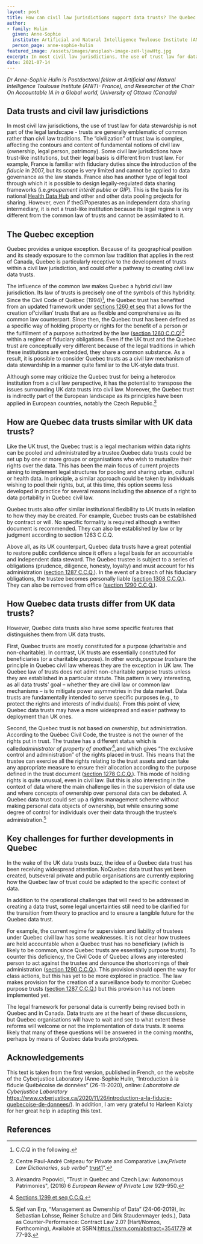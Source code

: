 ```yaml
---
layout: post
title: How can civil law jurisdictions support data trusts? The Quebec example
author: 
- family: Hulin
  given: Anne-Sophie
  institute: Artificial and Natural Intelligence Toulouse Institute (ANITI- France) and University of Ottawa
  person_page: anne-sophie-hulin
featured_image: /assets/images/unsplash-image-zeH-ljawHtg.jpg
excerpt: In most civil law jurisdictions, the use of trust law for data stewardship is not part of the legal landscape - trusts are generally emblematic of common rather than civil law traditions. The “civilization” of trust law is complex, affecting the contours and content of fundamental notions of civil law (ownership, legal person, patrimony).
date: 2021-07-14
---
```


*Dr Anne-Sophie Hulin is Postdoctoral fellow at Artificial and
Natural Intelligence Toulouse Institute (ANITI- France), and Researcher
at the Chair On Accountable IA in a Global world, University of Ottawa
(Canada)*

## Data trusts and civil law jurisdictions

In most civil law jurisdictions, the use of trust law for data
stewardship is not part of the legal landscape - trusts are generally
emblematic of common rather than civil law traditions. The
“civilization” of trust law is complex, affecting the contours and
content of fundamental notions of civil law (ownership, legal person,
patrimony). Some civil law jurisdictions have trust-like institutions,
but their legal basis is different from trust law. For example, France
is familiar with fiduciary duties since the introduction of
the *fiducie* in 2007, but its scope is very limited and cannot be
applied to data governance as the law stands. France also has another
type of legal tool through which it is possible to design
legally-regulated data sharing frameworks (i.e.*groupement intérêt
public or GIP*). This is the basis for its national [Health Data
Hub](https://www.health-data-hub.fr/) and other and other data
pooling projects for sharing. However, even if the*GIP*operates as an
independent data sharing intermediary, it is not a trust-like
institution because its legal regime is very different from the common
law of trusts and cannot be assimilated to it.

## The Quebec exception

Quebec provides a unique exception. Because of its geographical position
and its steady exposure to the common law tradition that applies in the
rest of Canada, Quebec is particularly receptive to the development of
trusts within a civil law jurisdiction, and could offer a pathway to
creating civil law data trusts.

The influence of the common law makes Quebec a hybrid civil law
jurisdiction. Its law of trusts is precisely one of the symbols of this
hybridity. Since the Civil Code of Québec (1994)[^1], the Quebec trust has
benefited from an updated framework under [sections 1260 et
seq](https://ccq.lexum.com/w/ccq/en#!fragment/sec1260/BQCwhgziBcwMYgK4DsDWszIQewE4BUBTADwBdoJC4BGAJgDYAGASgBpltTCIBFRQ3AE9oAchGtKYXAj4DhYiYSkIAynlIAhYQCUAogBldANQCCAOQDCu1qTAAjaKWxxmzIA) that allows for the creation
of‘civilian’ trusts that are as flexible and comprehensive as
its common law counterpart. Since then, the Quebec trust has been
defined as a specific way of holding property or rights for the benefit
of a person or the fulfillment of a purpose authorized by the
law ([section 1260
C.C.Q](https://d.docs.live.net/8fc1b14dad51ed7b/Documents/Civil%20Code%20of%20Qu%C3%A9bec,%20CQLR%20c%20Chttps:/ccq.lexum.com/w/ccq/en#!fragment/sec1260))[^2] within
a regime of fiduciary obligations. Even if the UK trust and the Quebec
trust are conceptually very different because of the legal traditions in
which these institutions are embedded, they share a common substance. As
a result, it is possible to consider Quebec trusts as a civil law
mechanism of data stewardship in a manner quite familiar to the UK-style
data trust.

[^1]: C.C.Q in the following.

[^2]: Centre Paul-André Crépeau for Private and Comparative Law,*Private Law Dictionaries*, *sub verbo*“ [trust1](https://nimbus.mcgill.ca/pld-ddp/dictionary/show/46135?source=NEWPROPEN)”.

Although some may criticize the Quebec trust for being a heterodox
institution from a civil law perspective, it has the potential to
transpose the issues surrounding UK data trusts into civil law.
Moreover, the Quebec trust is indirectly part of the European landscape
as its principles have been applied in European countries, notably the
Czech Republic.[^3]

[^3]: Alexandra Popovici, "Trust in Quebec and Czech Law: Autonomous Patrimonies", (2016) 6 *European Review of Private Law* 929–950.

## How are Quebec data trusts similar with UK data trusts?

Like the UK trust, the Quebec trust is a legal mechanism within data
rights can be pooled and administrated by a trustee.Quebec data trusts
could be set up by one or more groups or organisations who wish to
mutualize their rights over the data. This has been the main focus of
current projects aiming to implement legal structures for pooling and
sharing urban, cultural or health data. In principle, a similar approach
could be taken by individuals wishing to pool their rights, but, at this
time, this option seems less developed in practice for several reasons
including the absence of a right to data portability in Quebec civil
law.

Quebec trusts also offer similar institutional flexibility to UK trusts
in relation to how they may be created. For example, Quebec trusts can
be established by contract or will. No specific formality is required
although a written document is recommended. They can also be established
by law or by judgment according to section 1263 C.C.Q.

Above all, as its UK counterpart, Quebec data trusts have a great
potential to restore public confidence since it offers a legal basis for
an accountable and independent data steward. The Quebec trustee is
subject to a series of obligations (prudence, diligence, honesty,
loyalty) and must account for his administration ([section 1287
C.C.Q.](https://ccq.lexum.com/w/ccq/en#!fragment/sec1287)). In
the event of a breach of his fiduciary obligations, the trustee becomes
personally liable ([section 1308
C.C.Q.](https://ccq.lexum.com/w/ccq/en#!fragment/sec1308)). They
can also be removed from office ([section 1290
C.C.Q.](https://ccq.lexum.com/w/ccq/en#!fragment/sec1290)).

## How Quebec data trusts differ from UK data trusts?

However, Quebec data trusts also have some specific features that
distinguishes them from UK data trusts.

First, Quebec trusts are mostly constituted for a purpose (charitable
and non-charitable). In contrast, UK trusts are essentially constituted
for beneficiaries (or a charitable purpose). In other words,*purpose
trusts*are the principle in Quebec civil law whereas they are the
exception in UK law. The Quebec law of trusts does not admit
non-charitable purpose trusts unless they are established in a
particular statute. This pattern is very interesting, as all data
trusts’ goal – whether they are civil law or common law mechanisms – is
to mitigate power asymmetries in the data market. Data trusts are
fundamentally intended to serve specific purposes (e.g., to protect the
rights and interests of individuals). From this point of view, Quebec
data trusts may have a more widespread and easier pathway to deployment
than UK ones.

Second, the Quebec trust is not based on ownership, but administration.
According to the Québec Civil Code, the trustee is not the owner of the
rights put in trust. The trustee has a different status which is
called*administrator of property of another*[^4],and which gives “the
exclusive control and administration” of the rights placed in trust.
This means that the trustee can exercise all the rights relating to the
trust assets and can take any appropriate measure to ensure their
allocation according to the purpose defined in the trust document
([section 1278 C.C.Q.](https://ccq.lexum.com/w/ccq/en#!fragment/sec1278)). This
mode of holding rights is quite unusual, even in civil law. But this is
also interesting in the context of data where the main challenge lies in
the supervision of data use and where concepts of ownership over
personal data can be debated. A Quebec data trust could set up a rights
management scheme without making personal data objects of ownership, but
while ensuring some degree of control for individuals over their data
through the trustee’s administration.[^5]

[^4]: [Sections 1299 et seq C.C.Q.](https://ccq.lexum.com/w/ccq/en#!fragment/sec1299)

[^5]: Sjef van Erp, “Management as Ownership of Data” (24-06-2019), in: Sebastian Lohsse, Reiner Schulze and Dirk Staudenmayer (eds.), Data as Counter-Performance: Contract Law 2.0? (Hart/Nomos, Forthcoming), Available at SSRN:<https://ssrn.com/abstract=3541779> at 77-93.

## Key challenges for further developments in Quebec

In the wake of the UK data trusts buzz, the idea of a Quebec data trust
has been receiving widespread attention. NoQuebec data trust has yet
been created, butseveral private and public organisations are currently
exploring how the Quebec law of trust could be adapted to the specific
context of data.

In addition to the operational challenges that will need to be addressed
in creating a data trust, some legal uncertainties still need to be
clarified for the transition from theory to practice and to ensure a
tangible future for the Quebec data trust.

For example, the current regime for supervision and liability of
trustees under Quebec civil law has some weaknesses. It is not clear how
trustees are held accountable when a Quebec trust has no beneficiary
(which is likely to be common, since Quebec trusts are essentially
purpose trusts). To counter this deficiency, the Civil Code of Quebec
allows any interested person to act against the trustee and denounce the
shortcomings of their administration ([section 1290
C.C.Q.](https://ccq.lexum.com/w/ccq/en#!fragment/sec1290)). This
provision should open the way for class actions, but this has yet to be
more explored in practice. The law makes provision for the creation of a
surveillance body to monitor Quebec purpose trusts ([section 1287
C.C.Q.](https://ccq.lexum.com/w/ccq/en#!fragment/sec1287)) but
this provision has not been implemented yet.

The legal framework for personal data is currently being revised both in
Quebec and in Canada. Data trusts are at the heart of these discussions,
but Quebec organisations will have to wait and see to what extent these
reforms will welcome or not the implementation of data trusts. It seems
likely that many of these questions will be answered in the coming
months, perhaps by means of Quebec data trusts prototypes.

## Acknowledgements
  
This text is taken from the first version, published in French, on the
website of the Cyberjustice Laboratory (Anne-Sophie Hulin, “Introduction
à la fiducie Québécoise de données” (26-11-2020), online: *Laboratoire
de Cyberjustice Laboratory*
<https://www.cyberjustice.ca/2020/11/26/introduction-a-la-fiducie-quebecoise-de-donnees/>).
In addition, I am very grateful to Harleen Kaloty for her great help in
adapting this text.

## References
